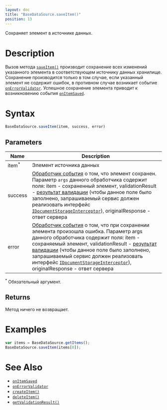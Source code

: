 ```yaml
---
layout: doc
title: "BaseDataSource.saveItem()"
position: 13
---
```


Сохраняет элемент в источнике данных.

# Description

Вызов метода [`saveItem()`](../BaseDataSource.saveItem/) производит сохранение всех изменений
указанного элемента в соответствующем источнику данных хранилище. Сохранение производится только
в том случае, если указанный элемент не содержит ошибок,
в противном случае возникает событие [`onErrorValidator`](../BaseDataSource.onErrorValidator/).
Успешное сохранение элемента приводит к возникновению события [`onItemSaved`](../BaseDataSource.onItemSaved/).

# Syntax

```js
BaseDataSource.saveItem(item, success, error)
```

## Parameters

|Name|Description|
|----|-----------|
|item<sup>*</sup>|Элемент источника данных|
|success|[Обработчик события](../../../Script/) о том, что элемент сохранен. Параметр `args` данного обработчика содержит поля: item - сохраненный элемент, validationResult - [результат валидации](../ValidationResult/) (чтобы данное поле было заполнено, запрашиваемый сервис должен реализовать интерфейс [`IDocumentStorageInterceptor`](http://infinniplatform.readthedocs.io/api/reference/InfinniPlatform.Sdk.Documents.Interceptors.IDocumentStorageInterceptor.html)), originalResponse - ответ сервера|
|error|[Обработчик события](../../../Script/) о том, что при сохранении элемента произошла ошибка. Параметр args данного обработчика содержит поля: item - сохраняемый элемент, validationResult - [результат валидации](../ValidationResult/) (чтобы данное поле было заполнено, запрашиваемый сервис должен реализовать интерфейс [`IDocumentStorageInterceptor`](http://infinniplatform.readthedocs.io/api/reference/InfinniPlatform.Sdk.Documents.Interceptors.IDocumentStorageInterceptor.html)), originalResponse - ответ сервера|

<sup>*</sup> Обязательный аргумент.

## Returns

Метод ничего не возвращает.

# Examples

```js
var items = BaseDataSource.getItems();
BaseDataSource.saveItem(items[0]);
```

# See Also

* [`onItemSaved`](../BaseDataSource.onItemSaved/)
* [`onErrorValidator`](../BaseDataSource.onErrorValidator/)
* [`createItem()`](../BaseDataSource.createItem/)
* [`deleteItem()`](../BaseDataSource.deleteItem/)
* [`getValidationResult()`](../BaseDataSource.getValidationResult/)
